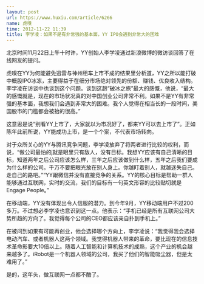 ```yaml
---
layout: post
url: https://www.huxiu.com/article/6266
name: 虎嗅
time: 2012-11-22 11:39
title: 李学凌：如果不是有非常强的基本面，YY IPO会遇到非常大的困难
---
```

北京时间11月22日上午十时许，YY创始人李学凌通过新浪微博的微访谈回答了在线网友的提问。

虎嗅在YY为何能避免迅雷与神州租车上市不成的结果里分析道，YY之所以能打破中概股IPO冰冻，主要得益于在细分市场绝对领先的份额、赚钱、优良收入结构。李学凌在访谈中也谈到这个问题。谈到这趟“破冰之旅”最大的感慨，他说，“最大的感慨就是，现在的市场状况真的对中国创业公司非常不利。如果不是YY有非常强的基本面，我想我们会遇到非常大的困难。我个人觉得在相当长的一段时间，美国股市的门槛都会被抬的很高。”

这意思是说“别看YY上市了，大家就以为市况好了，都来YY可以去上市了”。正如陈年此前所说，YY能成功上市，是一个个案，不代表市场转向。

对于众所关心的YY与腾讯竞争问题，李学凌放弃了将两者进行比较的权利，而说，“做公司最怕的j就是眼里只有敌人，没有目标。我想YY应该有自己清晰的目标，知道两年之后公司应该怎么样，三年之后应该做到什么样，五年之后我们要成为什么样的公司。千万不要把眼光放在别人身上。你越盯着别人，就越迷失自己。走自己的路吧。”“YY跟微信并没有直接竞争的关系。YY的核心目标是帮助一群人能够通过互联网，实时的交流，我们的目标有一句英文形容的比较贴切就是Engage People。”

在移动端，YY没有体现出令人信服的潜力。到今年9月，YY移动端用户不过200多万。不过想必李学凌也意识到这一点。他表示：“手机已经是所有互联网公司大势所趋的方向了。我觉得每个公司的CEO都应该亲自扑到手机上。”

在被问到如果有可能再创业，他会选择哪个方向上，李学凌说：“我觉得我会选择电动汽车、或者机器人这两个领域。我觉得机器人带来的革命，要比现在的信息技术革命影要大10倍以上。随着人工智能和计算机技术的成熟，这个产业的机会越来越多了。iRobot是一个机器人领域的公司，我买了他们的智能吸尘器，但是太难用了。”

是的，这年头，做互联网一点都不酷了。

